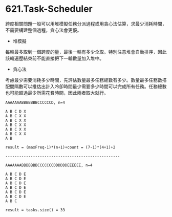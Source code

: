# 621.Task-Scheduler

跨度相關問題一般可以用堆模擬任務分派過程或用貪心法估算，求最少消耗時間，不需要構建整個過程，貪心法會更優。

- 堆模擬

每輪最多取到一個跨度的量，最後一輪有多少全取。特別注意堆會自動排序，因此該輪遍歷結束前不能直接把下一輪數量加入堆中。

- 貪心法

考慮最少需要消耗多少時間，先評估數量最多任務總數有多少。數量最多任務數搭配間隔數可以推估出計入冷卻時間最少需要多少時間可以完成所有任務。任務總數也可能超過最少所需花費時間，因此兩者取大就行。

```
AAAAAAABBBBBBBCCCCCCD, n=4

A B C D X
A B C X X
A B C X X
A B C X X
A B C X X
A B C X X
A B

result = (maxFreq-1)*(n+1)+count = (7-1)*(4+1)+2

--------------------------------------------------

AAAAAAABBBBBBBCCCCCCCDDDDDDEEEEEE, n=4

A B C D E
A B C D E
A B C D E
A B C D E
A B C D E
A B C D E
A B C

result = tasks.size() = 33
```
